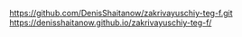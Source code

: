 https://github.com/DenisShaitanow/zakrivayuschiy-teg-f.git
https://denisshaitanow.github.io/zakrivayuschiy-teg-f/

